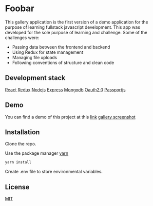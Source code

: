 # Foobar

This gallery application is the first version of a demo application for the purpose of learning fullstack javascript development. This app was developed for the sole purpose of learning and challenge. Some of the challenges were:

- Passing data between the frontend and backend
- Using Redux for state management
- Managing file uploads
- Following conventions of structure and clean code

## Development stack

[React](https://reactjs.org/)
[Redux](https://redux.js.org/)
[Nodejs](https://nodejs.org/en/)
[Express](https://expressjs.com/)
[Mongodb](https://www.mongodb.com/)
[Oauth2.0](https://oauth.net/2/)
[Passportjs](http://www.passportjs.org/)

## Demo

You can find a demo of this project at this [link](https://fullstack-gallery.herokuapp.com/)
[gallery screenshot](https://res.cloudinary.com/srcnode/image/upload/v1554133379/Fullstack-gallery/Screenshot_2019-04-01_at_18.14.57.png)

## Installation

Clone the repo.

Use the package manager [yarn](https://yarnpkg.com/en/)

```bash
yarn install
```

Create .env file to store environmental variables.

## License

[MIT](https://choosealicense.com/licenses/mit/)
